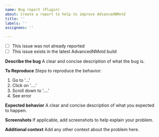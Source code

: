 ```yaml
---
name: Bug report (Plugin)
about: Create a report to help to improve AdvancedNMotd
title: ''
labels: ''
assignees: ''

---
```


- [ ] This issue was not already reported
- [ ] This issue exists in the latest AdvancedNMotd build

**Describe the bug**
A clear and concise description of what the bug is.

**To Reproduce**
Steps to reproduce the behavior:
1. Go to '...'
2. Click on '....'
3. Scroll down to '....'
4. See error

**Expected behavior**
A clear and concise description of what you expected to happen.

**Screenshots**
If applicable, add screenshots to help explain your problem.

**Additional context**
Add any other context about the problem here.
